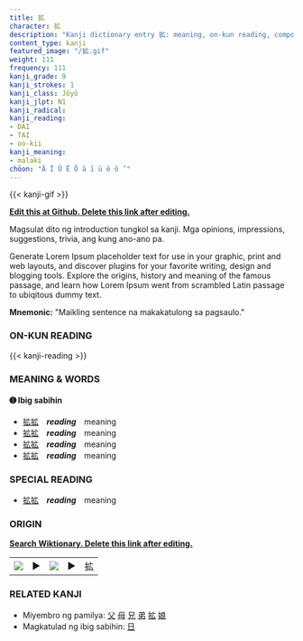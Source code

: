 ```yaml
---
title: 拡
character: 拡
description: "Kanji dictionary entry 拡: meaning, on-kun reading, compounds, origin, related kanji"
content_type: kanji
featured_image: "/拡.gif"
weight: 111
frequency: 111
kanji_grade: 9
kanji_strokes: 1
kanji_class: Jōyō
kanji_jlpt: N1
kanji_radical: 
kanji_reading: 
- DAI
- TAI
- oo-kii
kanji_meaning:
- malaki
chōon: "Ā Ī Ū Ē Ō ā ī ū ē ō ’"
---
```

[//]: # (Don't edit the line below. Kanji animated GIF code is automatically generated.)
{{< kanji-gif >}}

[//]: # (Edit below this line.)

**[Edit this at Github. Delete this link after editing.](https://github.com/tim0g/tim/tree/main/content/kanji/拡/index.md)**

Magsulat dito ng introduction tungkol sa kanji. Mga opinions, impressions, suggestions, trivia, ang kung ano-ano pa.

Generate Lorem Ipsum placeholder text for use in your graphic, print and web layouts, and discover plugins for your favorite writing, design and blogging tools. Explore the origins, history and meaning of the famous passage, and learn how Lorem Ipsum went from scrambled Latin passage to ubiqitous dummy text.
 
**Mnemonic:** "Maikling sentence na makakatulong sa pagsaulo."

### ON-KUN READING

[//]: # (Don't edit the line below. ON-KUN READING code is automatically generated.)
{{< kanji-reading >}}

### MEANING & WORDS

#### ➊ **Ibig sabihin**
  - [拡](../拡)[拡](../拡)　***reading***　meaning
  - [拡](../拡)[拡](../拡)　***reading***　meaning
  - [拡](../拡)[拡](../拡)　***reading***　meaning
  - [拡](../拡)[拡](../拡)　***reading***　meaning

### SPECIAL READING
  - [拡](../拡)[拡](../拡)　***reading***　meaning

### ORIGIN

**[Search Wiktionary. Delete this link after editing.](https://wiktionary.org/wiki/拡)**
<table class="kanji-table"><tr><td>
<img src="60px-拡-bronze.svg.png">
</td><td>▶</td><td>
<img src="60px-拡-oracle.svg.png">
</td><td>▶</td>
<td class="kanji-origin">拡</td>
</tr></table>

### RELATED KANJI
- Miyembro ng pamilya: [父](../父) [母](../母) [兄](../兄) [弟](../弟) [拡](../拡) [娘](../娘)
- Magkatulad ng ibig sabihin: [日](../日)
